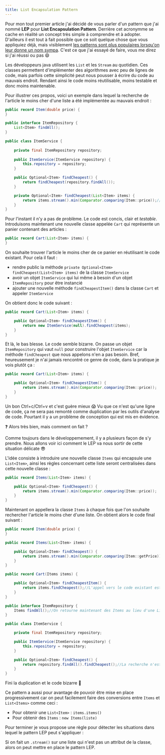 ```yaml
---
title: List Encapsulation Pattern
---
```

<!---
https://gist.github.com/rxaviers/7360908
-->
Pour mon tout premier article j'ai décidé de vous parler d'un pattern que j'ai nommé **LEP** pour **List Encapsulation Pattern**. Derrière cet acronymme se cache en réalité un concept très simple à comprendre et à adopter. D'ailleurs il est tout à fait possible que ce soit quelque chose que vous appliquiez déjà, mais visiblement [les patterns sont plus populaires lorsqu'on leur donne un nom sympa](https://fr.wikipedia.org/wiki/Plain_old_Java_object#Description). C'est ce que j'ai essayé de faire, vous me direz si j'ai réussi ou pas :smile:

Les développeurs java utilisent les `List` et les `Stream` au quotidien.
Ces classes permettent d'implémenter des algorithmes avec peu de lignes de code, mais parfois cette simplicité peut nous pousser à écrire du code au mauvais endroit. Rendant ainsi le code moins réutilisable, moins testable et donc moins maintenable.

Pour illustrer ces propos, voici un exemple dans lequel la recherche de l'article le moins cher d'une liste a été implémentée au mauvais endroit :
```java
public record Item(double price) {
}

public interface ItemRepository {
    List<Item> findAll();
}

public class ItemService {
    
    private final ItemRepository repository;
    
    public ItemService(ItemService repository) {
        this.repository = repository;
    }

    public Optional<Item> findCheapest() {
        return findCheapest(repository.findAll());
    }

    private Optional<Item> findCheapest(List<Item> items) {
        return items.stream().min(Comparator.comparing(Item::price));//Ici on recherche l'article le moins cher de la liste
    }
}
```

Pour l'instant il n'y a pas de problème. Le code est concis, clair et *testable*. Introduisons maintenant une nouvelle classe appelée `Cart` qui représente un panier contenant des articles :
```java
public record Cart(List<Item> items) {
}
```

On souhaite trouver l'article le moins cher de ce panier en réutilisant le code existant. Pour cela il faut :
* rendre public la méthode `private Optional<Item> findCheapest(List<Item> items)` de la classe `ItemService`
* avoir un objet `ItemService` qui lui même à besoin d'un objet `ItemRepository` pour être instancié
* ajouter une nouvelle méthode `findCheapestItem()` dans la classe `Cart` et appeler `ItemService`

On obtient donc le code suivant :
```java
public record Cart(List<Item> items) {

    public Optional<Item> findCheapestItem() {
        return new ItemService(null).findCheapest(items);
    }
}
```

Et là, le bas blesse. Le code semble bizarre. On passe un objet `ItemRepository` qui vaut `null` pour construire l'objet `ItemService` car la méthode `findCheapest` que nous appelons n'en a pas besoin. Bref, heureusement je n'ai jamais rencontré ce genre de code, dans la pratique je vois plutôt ça :
```java
public record Cart(List<Item> items) {

    public Optional<Item> findCheapestItem() {
        return items.stream().min(Comparator.comparing(Item::price));
    }
}
```

Un bon Ctrl+c/Ctrl+v et c'est guère mieux :scream:
Vu que ce n'est qu'une ligne de code, ça ne sera pas remonté comme duplication par les outils d'analyse de code. Pourtant il y a un problème de conception qui est mis en évidence.

:question: Alors très bien, mais comment on fait ?

Comme toujours dans le développemement, il y a plusieurs façon de s'y prendre. Nous allons voir ici comment le LEP va nous sortir de cette situation délicate :sunglasses:

L'idée consiste à introduire une nouvelle classe `Items` qui encapsule une `List<Item>`, ainsi les règles concernant cette liste seront centralisées dans cette nouvelle classe :
```java
public record Items(List<Item> items) {

    public Optional<Item> findCheapest() {
        return items.stream().min(Comparator.comparing(Item::price));
    }
}
```

Maintenant on appellera la classe `Items` à chaque fois que l'on souhaite rechercher l'article le moins cher d'une liste. On obtient alors le code final suivant :
```java
public record Item(double price) {
}

public record Items(List<Item> items) {

    public Optional<Item> findCheapest() {
        return items.stream().min(Comparator.comparing(Item::getPrice));
    }
}

public record Cart(Items items) {

    public Optional<Item> findCheapestItem() {
        return items.findCheapest();//L'appel vers le code existant est plus simple
    }
}

public interface ItemRepository {
    Items findAll();//On retourne maintenant des Items au lieu d'une List<Item>
}

public class ItemService {

    private final ItemRepository repository;

    public ItemService(ItemService repository) {
        this.repository = repository;
    }

    public Optional<Item> findCheapest() {
        return repository.findAll().findCheapest();//La recherche n'est plus implémentée dans le service
    }
}
```

Fini la duplication et le code bizarre :tada:

Ce pattern a aussi pour avantage de pouvoir être mise en place progressivement car on peut facilement faire des conversions entre `Items` et `List<Items>` comme ceci :
* Pour obtenir une `List<Item>` : `items.items()`
* Pour obtenir des `Items` : `new Items(liste)`

Pour terminer je vous propose une règle pour détecter les situations dans lequel le pattern LEP peut s'appliquer :

Si on fait un `.stream()` sur une liste qui n'est pas un attribut de la classe, alors on peut mettre en place le pattern LEP.
